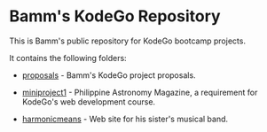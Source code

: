 # Bamm's KodeGo Repository

This is Bamm's public repository for KodeGo bootcamp projects.

It contains the following folders:

* [proposals](proposals/) - Bamm's KodeGo project proposals.

* [miniproject1](miniproject1/) - Philippine Astronomy Magazine, a requirement for KodeGo's web development course.

* [harmonicmeans](harmonicmeans/) - Web site for his sister's musical band.
